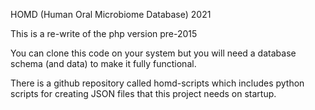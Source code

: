 HOMD (Human Oral Microbiome Database)  2021

This is a re-write of the php version pre-2015

You can clone this code on your system but you will need a database schema (and data)
to make it fully functional.

There is a github repository called homd-scripts which includes python scripts for creating 
JSON files that this project needs on startup.
